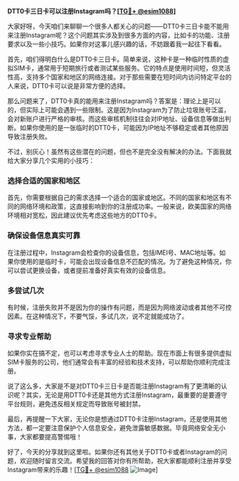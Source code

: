 **DTT0卡三日卡可以注册Instagram吗？[[TG💪+ @esim1088](https://t.me/s/esim1088)]**

大家好呀，今天咱们来聊聊一个很多人都关心的问题——DTT0卡三日卡能不能用来注册Instagram呢？这个问题其实涉及到很多方面的内容，比如卡的功能、注册要求以及一些小技巧。如果你对这事儿感兴趣的话，不妨跟着我一起往下看看。

首先，咱们得明白什么是DTT0卡三日卡。简单来说，这种卡是一种临时性质的虚拟SIM卡，通常用于短期旅行或者测试某些服务。它的特点是使用时间短，但灵活性高，支持多个国家和地区的网络连接。对于那些需要在短时间内访问特定平台的人来说，DTT0卡可以说是非常方便的选择。

那么问题来了，DTT0卡真的能用来注册Instagram吗？答案是：理论上是可以的，但实际上可能会遇到一些限制。这是因为Instagram为了防止垃圾账号泛滥，会对新账户进行严格的审核。而这些审核机制往往会对IP地址、设备信息等做出判断。如果你使用的是一张临时的DTT0卡，可能因为IP地址不够稳定或者其他原因导致注册失败。

不过，别灰心！虽然有这些潜在的问题，但也不是完全没有解决的办法。下面我就给大家分享几个实用的小技巧：

### **选择合适的国家和地区**
首先，你需要根据自己的需求选择一个适合的国家或地区。不同的国家和地区有不同的网络环境和政策，这直接影响到你的注册成功率。一般来说，欧美国家的网络环境相对宽松，因此建议优先考虑这些地方的DTT0卡。

### **确保设备信息真实可靠**
在注册过程中，Instagram会检查你的设备信息，包括IMEI号、MAC地址等。如果你使用的是临时卡，可能会出现设备信息不匹配的情况。为了避免这种情况，你可以尝试更换设备，或者提前准备好真实有效的设备信息。

### **多尝试几次**
有时候，注册失败并不是因为你的操作有问题，而是因为网络波动或者其他不可控因素。在这种情况下，不要气馁，多试几次，说不定就能成功了。

### **寻求专业帮助**
如果你实在搞不定，也可以考虑寻求专业人士的帮助。现在市面上有很多提供虚拟SIM卡服务的公司，他们通常会有丰富的经验和技术支持，可以帮助你顺利完成注册。

说了这么多，大家是不是对DTT0卡三日卡是否能注册Instagram有了更清晰的认识呢？其实，无论是用DTT0卡还是其他方式注册Instagram，最重要的是要遵守平台规则，避免违反相关规定而导致账号被封禁。

最后，再提醒一下大家，无论你是想通过DTT0卡注册Instagram，还是使用其他方法，都一定要注意保护个人信息安全，避免泄露敏感数据。毕竟网络安全无小事，大家都要提高警惕哦！

好了，今天的分享就到这里啦。如果你还有其他关于DTT0卡或者Instagram的问题，欢迎随时留言交流。希望我的回答对你有所帮助，祝大家都能顺利注册并享受Instagram带来的乐趣！[[TG💪+ @esim1088](https://t.me/s/esim1088) ![Image](https://i.postimg.cc/4NQfJmqS/Snipaste-2025-05-13-00-14-12.png)]